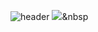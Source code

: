 ![header](https://capsule-render.vercel.app/api?type=wave&color=accde8&height=400&section=header&text=Dia%20Lee&fontSize=90)
<img src="https://img.shields.io/badge/Python-3766AB?style=flat-square&logo=Python&logoColor=white"/></a>&nbsp 
